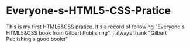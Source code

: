 # Everyone-s-HTML5-CSS-Pratice
This is my first HTML5&amp;CSS pratice. It's a record of following "Everyone's HTML5&amp;CSS book from Gilbert Publishing". I always thank "Gilbert Publishing's good books"
